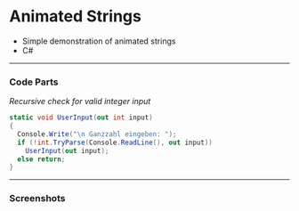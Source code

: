 # Animated Strings 

- Simple demonstration of animated strings  
- C#  

---
### Code Parts

*Recursive check for valid integer input*
```cs
static void UserInput(out int input)
{
  Console.Write("\n Ganzzahl eingeben: ");
  if (!int.TryParse(Console.ReadLine(), out input))
    UserInput(out input);
  else return;
}
```
---  
### Screenshots  
<!--screenshot-->
